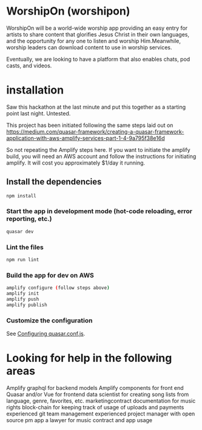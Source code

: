 # WorshipOn (worshipon)
WorshipOn will be a world-wide worship app providing an easy entry for artists to share content that glorifies Jesus Christ in their own languages, and the opportunity for any one to listen and worship Him.Meanwhile, worship leaders can download content to use in worship services.

Eventually, we are looking to have a platform that also enables chats, pod casts, and videos.

# installation
Saw this hackathon at the last minute and put this together as a starting point last night. Untested.

This project has been initiated following the same steps laid out on https://medium.com/quasar-framework/creating-a-quasar-framework-application-with-aws-amplify-services-part-1-4-9a795f38e16d

So not repeating the Amplify steps here. If you want to initiate the amplify build, you will need an AWS account and follow the instructions for initiating amplify.  It will cost you approximately $1/day it running.


## Install the dependencies
```bash
npm install
```

### Start the app in development mode (hot-code reloading, error reporting, etc.)
```bash
quasar dev
```

### Lint the files
```bash
npm run lint
```

### Build the app for dev on AWS
```bash
amplify configure (follow steps above)
amplify init
amplify push
amplify publish
```

### Customize the configuration
See [Configuring quasar.conf.js](https://quasar.dev/quasar-cli/quasar-conf-js).

# Looking for help in the following areas
  Amplify graphql for backend models
  Amplify components for front end  
  Quasar and/or Vue for frontend
  data scientist for creating song lists from language, genre, favorites, etc.
  marketingcontract documentation for music rights
  block-chain for keeping track of usage of uploads and payments
  experienced git team management
  experienced project manager with open source pm app
  a lawyer for music contract and app usage
